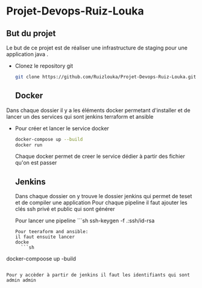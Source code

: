 # Projet-Devops-Ruiz-Louka

## But du projet

Le but de ce projet est de réaliser une infrastructure de staging pour une
application java .

- Clonez le repository git
   ```sh
   git clone https://github.com/Ruizlouka/Projet-Devops-Ruiz-Louka.git
   ```
   
   ## Docker

Dans chaque dossier il y a les éléments docker permetant d'installer et de lancer un des services qui sont jenkins terraform et ansible

- Pour créer et lancer le service docker 
   ```sh
  docker-compose up --build
  docker run
   ```
   Chaque docker permet de creer le service dédier à partir des fichier qu'on est passer
   
   
   ## Jenkins
   Dans chaque dossier on y trouve le dossier jenkins qui permet de teset et de compiler une application
   Pour chaque pipeline il faut ajouter les clés ssh privé et public qui sont générer
   
   Pour lancer une pipeline 
      ```sh
 ssh-keygen -f .:ssh/id-rsa
   ```
   Pour teeraform and ansible:
   il faut ensuite lancer
   docke
     ```sh
docker-compoose up -build
   ```
   
   Pour y accèder à partir de jenkins il faut les identifiants qui sont admin admin
   
    
   
   

